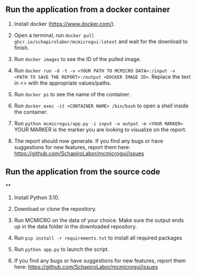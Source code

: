 ## Run the application from a docker container
1. Install docker (https://www.docker.com/).

2. Open a terminal, run `docker pull ghcr.io/schapirolabor/mcmicrogui:latest` and wait for the download to finish.

3. Run `docker images` to see the ID of the pulled image.

4. Run `docker run -d -t -v <YOUR PATH TO MCMICRO DATA>:/input -v <PATH TO SAVE THE REPORT>:/output <DOCKER IMAGE ID>`. 
   Replace the text in <> with the appropriate values/paths.

5. Run `docker ps` to see the name of the container.

6. Run `docker exec -it <CONTAINER NAME> /bin/bash` to open a shell inside the container.

7. Run `python mcmicrogui/app.py -i input -o output -m <YOUR MARKER>`
   YOUR MARKER is the marker you are looking to visualize on the report.

8. The report should now generate. If you find any bugs or have suggestions for new features, report them here: https://github.com/SchapiroLabor/mcmicrogui/issues



## Run the application from the source code

**

1. Install Python 3.10.

2. Download or clone the repository.

3. Run MCMICRO on the data of your choice. Make sure the output ends up in the data folder in the downloaded repository.

4. Run `pip install -r requirements.txt` to install all required packages

5. Run `python app.py` to launch the script.

6. If you find any bugs or have suggestions for new features, report them here: https://github.com/SchapiroLabor/mcmicrogui/issues
